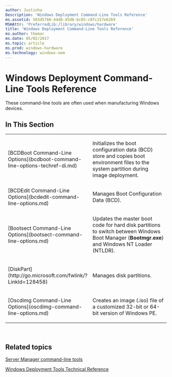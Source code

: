 ```yaml
---
author: Justinha
Description: 'Windows Deployment Command-Line Tools Reference'
ms.assetid: 503d5760-44d8-45d8-bc05-c8fc157e6269
MSHAttr: 'PreferredLib:/library/windows/hardware'
title: 'Windows Deployment Command-Line Tools Reference'
ms.author: themar
ms.date: 05/02/2017
ms.topic: article
ms.prod: windows-hardware
ms.technology: windows-oem
---
```


# Windows Deployment Command-Line Tools Reference


These command-line tools are often used when manufacturing Windows devices.

## <span id="In_This_Section"></span><span id="in_this_section"></span><span id="IN_THIS_SECTION"></span>In This Section


<table>
<colgroup>
<col width="50%" />
<col width="50%" />
</colgroup>
<tbody>
<tr class="odd">
<td align="left"><p>[BCDBoot Command-Line Options](bcdboot-command-line-options-techref-di.md)</p></td>
<td align="left"><p>Initializes the boot configuration data (BCD) store and copies boot environment files to the system partition during image deployment.</p></td>
</tr>
<tr class="even">
<td align="left">[BCDEdit Command-Line Options](bcdedit-command-line-options.md)</td>
<td align="left"><p>Manages Boot Configuration Data (BCD).</p></td>
</tr>
<tr class="odd">
<td align="left"><p>[Bootsect Command-Line Options](bootsect-command-line-options.md)</p></td>
<td align="left"><p>Updates the master boot code for hard disk partitions to switch between Windows Boot Manager (<strong>Bootmgr.exe</strong>) and Windows NT Loader (NTLDR).</p></td>
</tr>
<tr class="even">
<td align="left"><p>[DiskPart](http://go.microsoft.com/fwlink/?LinkId=128458)</p></td>
<td align="left"><p>Manages disk partitions.</p></td>
</tr>
<tr class="odd">
<td align="left"><p>[Oscdimg Command-Line Options](oscdimg-command-line-options.md)</p></td>
<td align="left"><p>Creates an image (.iso) file of a customized 32-bit or 64-bit version of Windows PE.</p></td>
</tr>
</tbody>
</table>

 

## <span id="related_topics"></span>Related topics


[Server Manager command-line tools](http://go.microsoft.com/fwlink/?LinkId=132134)

[Windows Deployment Tools Technical Reference](index.md)

 

 






